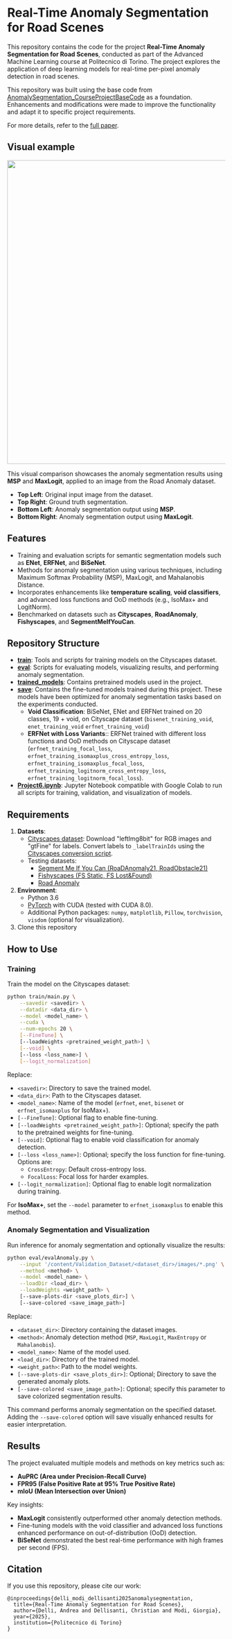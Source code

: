 # Real-Time Anomaly Segmentation for Road Scenes

This repository contains the code for the project **Real-Time Anomaly Segmentation for Road Scenes**, conducted as part of the Advanced Machine Learning course at Politecnico di Torino. The project explores the application of deep learning models for real-time per-pixel anomaly detection in road scenes.

This repository was built using the base code from [AnomalySegmentation_CourseProjectBaseCode](https://github.com/shyam671/AnomalySegmentation_CourseProjectBaseCode) as a foundation. Enhancements and modifications were made to improve the functionality and adapt it to specific project requirements.

For more details, refer to the [full paper](https://github.com/RonPlusSign/AnomalySegmentation/blob/main/s331998_s306027_s330519.pdf).

## Visual example
<div style="text-align: center;">
  <img src="https://github.com/user-attachments/assets/5e792dd3-9557-411f-ad22-549c941375f8" width="700">
</div>

This visual comparison showcases the anomaly segmentation results using **MSP** and **MaxLogit**, applied to an image from the Road Anomaly dataset. 

- **Top Left**: Original input image from the dataset.  
- **Top Right**: Ground truth segmentation.  
- **Bottom Left**: Anomaly segmentation output using **MSP**.  
- **Bottom Right**: Anomaly segmentation output using **MaxLogit**.

## Features

- Training and evaluation scripts for semantic segmentation models such as **ENet**, **ERFNet**, and **BiSeNet**.
- Methods for anomaly segmentation using various techniques, including Maximum Softmax Probability (MSP), MaxLogit, and Mahalanobis Distance.
- Incorporates enhancements like **temperature scaling**, **void classifiers**, and advanced loss functions and OoD methods (e.g., IsoMax+ and LogitNorm).
- Benchmarked on datasets such as **Cityscapes**, **RoadAnomaly**, **Fishyscapes**, and **SegmentMeIfYouCan**.

## Repository Structure

- **[train](train/)**: Tools and scripts for training models on the Cityscapes dataset.
- **[eval](eval/)**: Scripts for evaluating models, visualizing results, and performing anomaly segmentation.
- **[trained_models](trained_models/)**: Contains pretrained models used in the project.
- **[save](save/)**: Contains the fine-tuned models trained during this project. These models have been optimized for anomaly segmentation tasks based on the experiments conducted.
  - **Void Classification**: BiSeNet, ENet and ERFNet trained on 20 classes, 19 + void, on Cityscape dataset (`bisenet_training_void`, `enet_training_void` `erfnet_training_void`)
  - **ERFNet with Loss Variants**:: ERFNet trained with different loss functions and OoD methods on Cityscape dataset (`erfnet_training_focal_loss`, `erfnet_training_isomaxplus_cross_entropy_loss`, `erfnet_training_isomaxplus_focal_loss`, `erfnet_training_logitnorm_cross_entropy_loss`, `erfnet_training_logitnorm_focal_loss`).
-  **[Project6.ipynb](Project6.ipynb/)**: Jupyter Notebook compatible with Google Colab to run all scripts for training, validation, and visualization of models.

## Requirements

1. **Datasets**:
   - [Cityscapes dataset](https://www.cityscapes-dataset.com/): Download "leftImg8bit" for RGB images and "gtFine" for labels. Convert labels to `_labelTrainIds` using the [Cityscapes conversion script](https://github.com/mcordts/cityscapesScripts/blob/master/cityscapesscripts/preparation/createTrainIdLabelImgs.py).
   - Testing datasets:
     - [Segment Me If You Can (RoaDAnomaly21, RoadObstacle21)](https://segmentmeifyoucan.com/datasets)
     - [Fishyscapes (FS Static, FS Lost&Found)](https://fishyscapes.com/dataset)
     - [Road Anomaly](https://www.epfl.ch/labs/cvlab/data/road-anomaly/)
2. **Environment**:
   - Python 3.6
   - [PyTorch](https://pytorch.org/) with CUDA (tested with CUDA 8.0).
   - Additional Python packages: `numpy`, `matplotlib`, `Pillow`, `torchvision`, `visdom` (optional for visualization).
3. Clone this repository

## How to Use

### Training

Train the model on the Cityscapes dataset:
```bash
python train/main.py \
    --savedir <savedir> \
    --datadir <data_dir> \
    --model <model_name> \
    --cuda \
    --num-epochs 20 \
    [--FineTune] \
    [--loadWeights <pretrained_weight_path>] \
    [--void] \
    [--loss <loss_name>] \
    [--logit_normalization]
```

Replace:
- `<savedir>`: Directory to save the trained model.
- `<data_dir>`: Path to the Cityscapes dataset.
- `<model_name>`: Name of the model (`erfnet`, `enet`, `bisenet`  or `erfnet_isomaxplus` for IsoMax+).
- `[--FineTune]`: Optional flag to enable fine-tuning.
- `[--loadWeights <pretrained_weight_path>]`: Optional; specify the path to the pretrained weights for fine-tuning.
- `[--void]`: Optional flag to enable void classification for anomaly detection.
- `[--loss <loss_name>]`: Optional; specify the loss function for fine-tuning. Options are:
  - `CrossEntropy`: Default cross-entropy loss.
  - `FocalLoss`: Focal loss for harder examples.
- `[--logit_normalization]`: Optional flag to enable logit normalization during training.

For **IsoMax+**, set the `--model` parameter to `erfnet_isomaxplus` to enable this method.

### Anomaly Segmentation and Visualization

Run inference for anomaly segmentation and optionally visualize the results:

```bash
python eval/evalAnomaly.py \
    --input '/content/Validation_Dataset/<dataset_dir>/images/*.png' \
    --method <method> \
    --model <model_name> \
    --loadDir <load_dir> \
    --loadWeights <weight_path> \
    [--save-plots-dir <save_plots_dir>] \
    [--save-colored <save_image_path>]
```

Replace:
- `<dataset_dir>`: Directory containing the dataset images.
- `<method>`: Anomaly detection method (`MSP`, `MaxLogit`, `MaxEntropy` or `Mahalanobis`).
- `<model_name>`: Name of the model used.
- `<load_dir>`: Directory of the trained model.
- `<weight_path>`: Path to the model weights.
- `[--save-plots-dir <save_plots_dir>]`: Optional; Directory to save the generated anomaly plots.
- `[--save-colored <save_image_path>]`: Optional; specify this parameter to save colorized segmentation results.

This command performs anomaly segmentation on the specified dataset. Adding the `--save-colored` option will save visually enhanced results for easier interpretation.

## Results

The project evaluated multiple models and methods on key metrics such as:
- **AuPRC (Area under Precision-Recall Curve)**
- **FPR95 (False Positive Rate at 95% True Positive Rate)**
- **mIoU (Mean Intersection over Union)**

Key insights:
- **MaxLogit** consistently outperformed other anomaly detection methods.
- Fine-tuning models with the void classifier and advanced loss functions enhanced performance on out-of-distribution (OoD) detection.
- **BiSeNet** demonstrated the best real-time performance with high frames per second (FPS).


## Citation

If you use this repository, please cite our work:
```
@inproceedings{delli_modi_dellisanti2025anomalysegmentation,
  title={Real-Time Anomaly Segmentation for Road Scenes},
  author={Delli, Andrea and Dellisanti, Christian and Modi, Giorgia},
  year={2025},
  institution={Politecnico di Torino}
}
```
